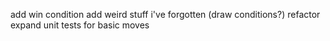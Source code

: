 add win condition
add weird stuff i've forgotten (draw conditions?)
refactor
expand unit tests for basic moves
